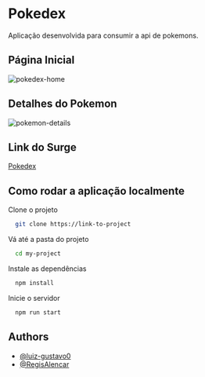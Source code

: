 # Pokedex

Aplicação desenvolvida para consumir a api de pokemons.

## Página Inicial

![pokedex-home](https://user-images.githubusercontent.com/53241383/143659936-9ac1cf46-b11b-4052-b3d5-11f7606eb2c2.png)

## Detalhes do Pokemon

![pokemon-details](https://user-images.githubusercontent.com/53241383/143660003-70087066-7311-442d-bc4c-728719599301.png)

## Link do Surge

[Pokedex](https://lucky-eggnog.surge.sh/)

## Como rodar a aplicação localmente

Clone o projeto

```bash
  git clone https://link-to-project
```

Vá até a pasta do projeto

```bash
  cd my-project
```

Instale as dependências

```bash
  npm install
```

Inicie o servidor

```bash
  npm run start
```

## Authors

- [@luiz-gustavo0](https://github.com/luiz-gustavo0)
- [@RegisAlencar](https://github.com/RegisAlencar)
